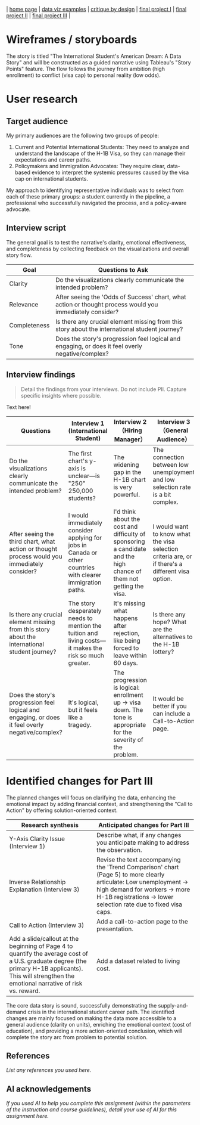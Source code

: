 | [home page](https://cmustudent.github.io/tswd-portfolio-templates/) | [data viz examples](dataviz-examples) | [critique by design](critique-by-design) | [final project I](final-project-part-one) | [final project II](final-project-part-two) | [final project III](final-project-part-three) |

# Wireframes / storyboards
The story is titled "The International Student's American Dream: A Data Story" and will be constructed as a guided narrative using Tableau's "Story Points" feature. The flow follows the journey from ambition (high enrollment) to conflict (visa cap) to personal reality (low odds).

# User research 
## Target audience
My primary audiences are the following two groups of people:
1. Current and Potential International Students: They need to analyze and understand the landscape of the H-1B Visa, so they can manage their expectations and career paths.
2. Policymakers and Immigration Advocates: They require clear, data-based evidence to interpret the systemic pressures caused by the visa cap on international students.

My approach to identifying representative individuals was to select from each of these primary groups: a student currently in the pipeline, a professional who successfully navigated the process, and a policy-aware advocate.

## Interview script
The general goal is to test the narrative's clarity, emotional effectiveness, and completeness by collecting feedback on the visualizations and overall story flow.

| Goal | Questions to Ask |
|------|------------------|
|Clarity|Do the visualizations clearly communicate the intended problem?|
|Relevance|After seeing the 'Odds of Success' chart, what action or thought process would you immediately consider?|
|Completeness|Is there any crucial element missing from this story about the international student journey?|
|Tone|Does the story's progression feel logical and engaging, or does it feel overly negative/complex?|

## Interview findings
> Detail the findings from your interviews.  Do not include PII.  Capture specific insights where possible.

Text here!

| Questions               | Interview 1 (International Student) | Interview 2（Hiring Manager） | Interview 3（General Audience） |
|-------------------------|--------------------------------|-------------|-------------|
|Do the visualizations clearly communicate the intended problem?|The first chart's y-axis is unclear—is "250" 250,000 students?|The widening gap in the H-1B chart is very powerful.|The connection between low unemployment and low selection rate is a bit complex.|
|After seeing the third chart, what action or thought process would you immediately consider?|I would immediately consider applying for jobs in Canada or other countries with clearer immigration paths.|I'd think about the cost and difficulty of sponsoring a candidate and the high chance of them not getting the visa.|I would want to know what the visa selection criteria are, or if there's a different visa option.|
|Is there any crucial element missing from this story about the international student journey?|The story desperately needs to mention the tuition and living costs—it makes the risk so much greater.|It's missing what happens after rejection, like being forced to leave within 60 days.|Is there any hope? What are the alternatives to the H-1B lottery?|
|Does the story's progression feel logical and engaging, or does it feel overly negative/complex?|It's logical, but it feels like a tragedy.|The progression is logical: enrollment up → visa down. The tone is appropriate for the severity of the problem.|It would be better if you can include a Call-to-Action page.|


# Identified changes for Part III
The planned changes will focus on clarifying the data, enhancing the emotional impact by adding financial context, and strengthening the "Call to Action" by offering solution-oriented context.

| Research synthesis                       | Anticipated changes for Part III                                                |
|------------------------------------------|---------------------------------------------------------------------------------|
|Y-Axis Clarity Issue (Interview 1)| Describe what, if any changes you anticipate making to address the observation.|Change the 'New International Enrollment' y-axis labels (Page 3) to explicitly include thousands (e.g., "250K" instead of "250") or add a footnote stating the units are in thousands.|
|Inverse Relationship Explanation (Interview 3)|Revise the text accompanying the 'Trend Comparison' chart (Page 5) to more clearly articulate: Low unemployment → high demand for workers → more H-1B registrations → lower selection rate due to fixed visa caps.|
| Call to Action (Interview 3)| Add a call-to-action page to the presentation.|
|Add a slide/callout at the beginning of Page 4 to quantify the average cost of a U.S. graduate degree (the primary H-1B applicants). This will strengthen the emotional narrative of risk vs. reward.| Add a dataset related to living cost.|

The core data story is sound, successfully demonstrating the supply-and-demand crisis in the international student career path. The identified changes are mainly focused on making the data more accessible to a general audience (clarity on units), enriching the emotional context (cost of education), and providing a more action-oriented conclusion, which will complete the story arc from problem to potential solution.

## References
_List any references you used here._

## AI acknowledgements
_If you used AI to help you complete this assignment (within the parameters of the instruction and course guidelines), detail your use of AI for this assignment here._

